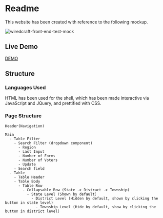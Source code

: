 # Readme

This website has been created with reference to the following mockup.

![wiredcraft-front-end-test-mock](https://cldup.com/JM3lLBAS5V.jpg)

## Live Demo
[DEMO](https://uetuluk.surge.sh)

## Structure

### Languages Used
HTML has been used for the shell, which has been made interactive via JavaScript and JQuery, and prettified with CSS.

### Page Structure

```
Header(Navigation)

Main
  - Table Filter
    - Search Filter (dropdown component)
      - Region
      - Last Input
      - Number of Forms
      - Number of Voters
      - Update
    - Search field
  - Table
    - Table Header
    - Table Body
      - Table Row
        - Collapsable Row (State -> Distract -> Township)
          - State Level (Shown by default)
            - District Level (Hidden by default, shown by clicking the button in state level)
              - Township Level (Hide by default, show by clicking the button in district level)
```

